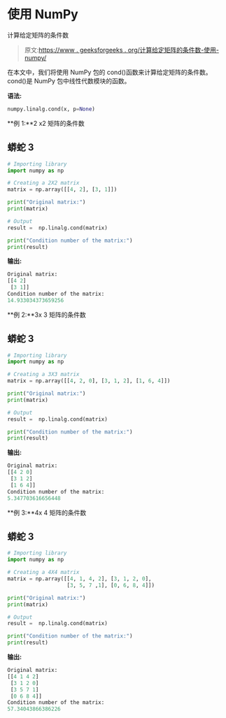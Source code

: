 # 使用 NumPy

计算给定矩阵的条件数

> 原文:[https://www . geeksforgeeks . org/计算给定矩阵的条件数-使用-numpy/](https://www.geeksforgeeks.org/compute-the-condition-number-of-a-given-matrix-using-numpy/)

在本文中，我们将使用 NumPy 包的 cond()函数来计算给定矩阵的条件数。cond()是 NumPy 包中线性代数模块的函数。

**语法:**

```py
numpy.linalg.cond(x, p=None)
```

**例 1:**2 x2 矩阵的条件数

## 蟒蛇 3

```py
# Importing library
import numpy as np

# Creating a 2X2 matrix
matrix = np.array([[4, 2], [3, 1]])

print("Original matrix:")
print(matrix)

# Output
result =  np.linalg.cond(matrix)

print("Condition number of the matrix:")
print(result)
```

**输出:**

```py
Original matrix:
[[4 2]
 [3 1]]
Condition number of the matrix:
14.933034373659256

```

**例 2:**3x 3 矩阵的条件数

## 蟒蛇 3

```py
# Importing library
import numpy as np

# Creating a 3X3 matrix
matrix = np.array([[4, 2, 0], [3, 1, 2], [1, 6, 4]])

print("Original matrix:")
print(matrix)

# Output
result =  np.linalg.cond(matrix)

print("Condition number of the matrix:")
print(result)
```

**输出:**

```py
Original matrix:
[[4 2 0]
 [3 1 2]
 [1 6 4]]
Condition number of the matrix:
5.347703616656448

```

**例 3:**4x 4 矩阵的条件数

## 蟒蛇 3

```py
# Importing library
import numpy as np

# Creating a 4X4 matrix
matrix = np.array([[4, 1, 4, 2], [3, 1, 2, 0], 
                   [3, 5, 7 ,1], [0, 6, 8, 4]])

print("Original matrix:")
print(matrix)

# Output
result =  np.linalg.cond(matrix)

print("Condition number of the matrix:")
print(result)
```

**输出:**

```py
Original matrix:
[[4 1 4 2]
 [3 1 2 0]
 [3 5 7 1]
 [0 6 8 4]]
Condition number of the matrix:
57.34043866386226

```